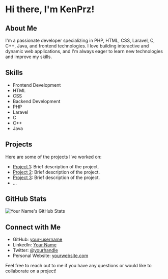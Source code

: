 # Hi there, I'm KenPrz!

## About Me
I'm a passionate developer specializing in PHP, HTML, CSS, Laravel, C, C++, Java, and frontend technologies. I love building interactive and dynamic web applications, and I'm always eager to learn new technologies and improve my skills.

## Skills
- Frontend Development
- HTML
- CSS
- Backend Development
- PHP
- Laravel
- C
- C++
- Java

## Projects
Here are some of the projects I've worked on:

- [Project 1](link-to-project1): Brief description of the project.
- [Project 2](link-to-project2): Brief description of the project.
- [Project 3](link-to-project3): Brief description of the project.
- ...

## GitHub Stats
![Your Name's GitHub Stats](https://github-readme-stats.vercel.app/api?username=your-username&show_icons=true&count_private=true&hide=stars&theme=dark)

## Connect with Me
- GitHub: [your-username](https://github.com/your-username)
- LinkedIn: [Your Name](https://www.linkedin.com/in/your-name/)
- Twitter: [@yourhandle](https://twitter.com/yourhandle)
- Personal Website: [yourwebsite.com](https://www.yourwebsite.com)

Feel free to reach out to me if you have any questions or would like to collaborate on a project!
